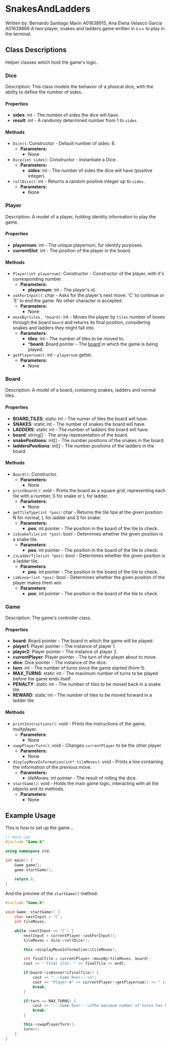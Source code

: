 # SnakesAndLadders
Written by: Bernardo Santiago Marín A01638915, Ana Elena Velasco García A01639866
A two-player, snakes and ladders game written in c++ to play in the terminal.

## Class Descriptions
Helper classes which hold the game's logic.

### Dice
Description: This class models the behavior of a phisical dice, with the ability to define the number of sides..

#### Properties
- **sides**: int - The number of sides the dice will have.
- **result**: int - A randomly determined number from 1 to `sides`.

#### Methods
- `Dice()`: Constructor - Default number of sides: 6.
  - **Parameters:**
    - None
- `Dice(int sides)`: Constructor - Instantiate a Dice. 
  - **Parameters:**
    - **sides**: int - The number of sides the dice will have (positive integer).
- `rollDice()`: int - Returns a random positive integer up to `sides`.
  - **Parameters:**
    - None

### Player
Description: A model of a player, holding identity information to play the game.

#### Properties
- **playernum**: int - The unique playernum, for identity purposes.
- **currentSlot**: int - The position of the player in the board.

#### Methods
- `Player(int playernum)`: Constructor - Constructor of the player, with it's corresponding number.
  - **Parameters:**
    - **playernum**: int - The player's id.
- `askForInput()`: char - Asks for the player's next move: 'C' to continue or 'E' to end the game. No other character is accepted.
  - **Parameters:**
    - None
- `moveBy(tiles, *board)`: int - Moves the player by `tiles` number of boxes through the board `board` and returns its final position, considering snakes and ladders they might fall into.
  - **Parameters:**
    - **tiles**: int - The number of tiles to be moved to.
    - ***board:** Board pointer - The [board](#board) in which the game is being played.
- `getPlayernum()`: int - `playernum` getter.
  - **Parameters:**
    - None 

### Board
Description: A model of a board, containing snakes, ladders and normal tiles.

#### Properties
- **BOARD_TILES**: static int - The numer of tiles the board will have.
- **SNAKES**: static int - The number of snakes the board will have.
- **LADDERS**: static int - The number of ladders the board will have.
- **board**: string[] - The array representation of the board.
- **snakePositions**: int[] - The number positions of the snakes in the board.
- **laddersPositions**: int[] - The number positions of the ladders in the board.

#### Methods
- `Board()`: Constructor.
  - **Parameters:**
    - None
- `printBoard()`: void - Prints the board as a square grid, representing each tile with a number, S for snake or L for ladder.
  - **Parameters:**
    - None
- `getTileType(int *pos)`: char - Returns the tile tipe at the given position: N for normal, L for ladder and S for snake.
  - **Parameters:**
    - **pos**: int pointer - The position in the board of the tile to check.
- `isSnakeTile(int *pos)`: bool - Determines whether the given position is a snake tile.
  - **Parameters**:
    - **pos**: int pointer - The position in the board of the tile to check.
- `isLadderTile(int *pos)`: bool - Determines whether the given position is a ladder tile.
  - **Parameters**:
    - **pos**: int pointer - The position in the board of the tile to check.
- `isWinner(int *pos)`: bool - Determines whether the given position of the player makes them win.
  - **Parameters**:
    - **pos**: int pointer - The position in the board of the tile to check.
     

### Game
Description: The game's controller class.

#### Properties
- **board**: Board pointer - The board in which the game will be played.
- **player1**: Player pointer - The instance of player 1.
- **player2**: Player pointer - The instance of player 2.
- **currentPlayer**: Player pointer - The turn of the player about to move.
- **dice**: Dice pointer - The instance of the dice.
- **turn**: int - The number of turns since the game started (from 1).
- **MAX_TURNS**: static int - The maximum number of turns to be played before the game ends itself.
- **PENALTY**: static int - The number of tiles to be moved back in a snake tile.
- **REWARD**: static int - The number of tiles to be moved forward in a ladder tile.

#### Methods
- `printInstructions()`: void - Prints the instructions of the game, multiplayer.
  - **Parameters:**
    - None
- `swapPlayerTurn()`: void - Changes `currentPlayer` to be the other player.
  - **Parameters:**
    - None
- `displayMoveInformation(int* tileMoves)`: void - Prints a line containing the information of the previous move.
  - **Parameters:**
    - tileMoves: int pointer - The result of rolling the dice.
- `startGame()`: void - Holds the main game logic, interacting with all the objects and its methods.
  - **Parameters:**
    - None 

## Example Usage
This is how to set up the game...

```cpp
// main.cpp
#include "Game.h"

using namespace std;

int main() {
    Game game{};
    game.startGame();

    return 0;
}
```

And the preview of the `startGame()` method:
```cpp
#include "Game.h"

void Game::startGame() {
    char nextInput = 'C';
    int tileMoves;

    while (nextInput == 'C') {
        nextInput = currentPlayer->askForInput();
        tileMoves = dice->rollDice();

        this->displayMoveInformation(&tileMoves);

        int finalTile = currentPlayer->moveBy(tileMoves, board);
        cout << " Final slot: " << finalTile << endl;

        if(board->isWinner(&finalTile)) {
            cout << "---Game Over---\n";
            cout << "Player #" << currentPlayer->getPlayernum() << " is the winner!" << endl;
            break;
        }

        if(turn == MAX_TURNS) {
            cout << "---Game Over---\nThe maximum number of turns has been reached.\n";
            break;
        }

        this->swapPlayerTurn();
        turn++;
    }
}
```

